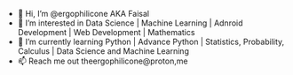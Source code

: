 - 👋 Hi, I’m @ergophilicone AKA Faisal
- 👀 I’m interested in Data Science | Machine Learning | Adnroid Development | Web Development | Mathematics
- 🌱 I’m currently learning Python | Advance Python | Statistics, Probability, Calculus | Data Science and Machine Learning
- 📫 Reach me out theergophilicone@proton,me

<!---
ergophilicone/ergophilicone is a ✨ special ✨ repository because its `README.md` (this file) appears on your GitHub profile.
You can click the Preview link to take a look at your changes.
--->
